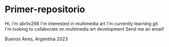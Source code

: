 # Primer-repositorio
Hi, i'm abrilv266
I'm interested in multimedia art
I'm currently learning git
I'm looking to collaborate on multimedia art development
Send me an email!

Buenos Aires, Argentina 2023
